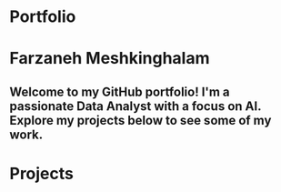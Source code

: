 # Portfolio

# Farzaneh Meshkinghalam
## Welcome to my GitHub portfolio! I'm a passionate Data Analyst with a focus on AI. Explore my projects below to see some of my work.

# Projects

